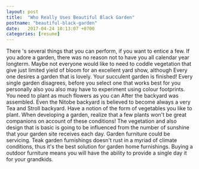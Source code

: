 ```yaml
---
layout: post
title:  "Who Really Uses Beautiful Black Garden"
postname: "beautiful-black-garden"
date:   2017-04-24 10:13:07 +0700
categories: [resume]
---
```

There 's several things that you can perform, if you want to entice a few. If you adore a garden, there was no reason not to have you all calendar year longterm. Maybe not everyone would like to need to coddle vegetation that give just limited yield of bloom for an excellent yard show, although Every one desires a garden that is lovely. Your succulent garden is finished! Every single garden disagrees, before you select one that works best for you personally also you also may have to experiment using colour footprints. You need to plant as much flowers as you can After the backyard was assembled. Even the Nitobe backyard is believed to become always a very Tea and Stroll backyard. Have a notion of the form of vegetables you like to plant. When developing a garden, realize that a few plants won't be great companions on account of these conditions! The vegetation and also design that is basic is going to be influenced from the number of sunshine that your garden site receives each day. Garden furniture could be servicing. Teak garden furnishings doesn't rust in a myriad of climate conditions, thus it's the best solution for garden home furnishings. Buying a outdoor furniture means you will have the ability to provide a single day it for your grandkids.
